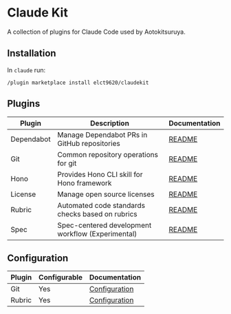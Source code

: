 Claude Kit
===

A collection of plugins for Claude Code used by Aotokitsuruya.

## Installation

In `claude` run:

```
/plugin marketplace install elct9620/claudekit
```

## Plugins

| Plugin     | Description                                      | Documentation                                                           |
|------------|--------------------------------------------------|-------------------------------------------------------------------------|
| Dependabot | Manage Dependabot PRs in GitHub repositories     | [README](./plugins/dependabot/README.md)                                |
| Git        | Common repository operations for git             | [README](./plugins/git/README.md)                                       |
| Hono       | Provides Hono CLI skill for Hono framework       | [README](https://github.com/elct9620/claude-hono-plugin/blob/main/README.md) |
| License    | Manage open source licenses                      | [README](./plugins/license/README.md)                                   |
| Rubric     | Automated code standards checks based on rubrics | [README](./plugins/rubric/README.md)                                    |
| Spec       | Spec-centered development workflow (Experimental) | [README](./plugins/spec/README.md)                                     |

## Configuration

| Plugin | Configurable | Documentation |
|--------|--------------|---------------|
| Git    | Yes          | [Configuration](./plugins/git/README.md#configuration) |
| Rubric | Yes          | [Configuration](./plugins/rubric/README.md#configuration) |

